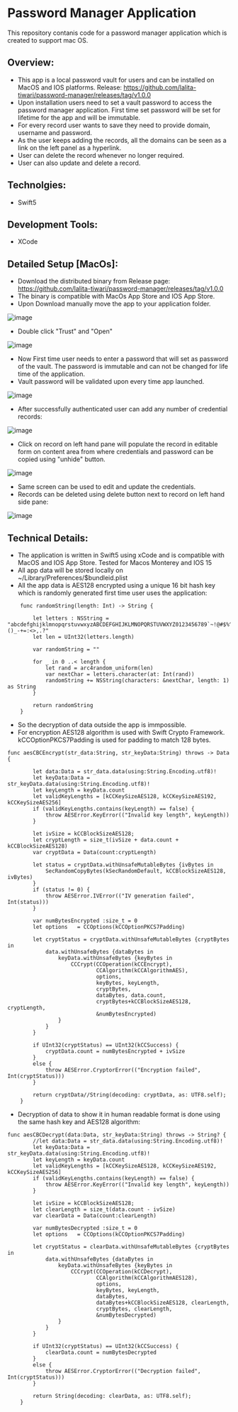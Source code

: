 # Password Manager Application


This repository contanis code for a password manager application which is created to support mac OS.

## Overview:

- This app is a local password vault for users and can be installed on MacOS and IOS platforms.    Release:   https://github.com/lalita-tiwari/password-manager/releases/tag/v1.0.0
- Upon installation users need to set a vault password to access the password manager application. First time set password will be set for lifetime for the app and will be immutable.
- For every record user wants to save they need to provide domain, username and password.
- As the user keeps adding the records, all the domains can be seen as a link on the left panel as a hyperlink.
- User can delete the record whenever no longer required.
- User can also update and delete a record.

## Technolgies:
 - Swift5

 ## Development Tools:
 - XCode

 ## Detailed Setup [MacOs]:

 - Download the distributed binary from Release page: https://github.com/lalita-tiwari/password-manager/releases/tag/v1.0.0
 - The binary is compatible with MacOs App Store and IOS App Store.
 - Upon Download manually move the app to your application folder.

![image](https://user-images.githubusercontent.com/83514861/204662187-4c7dbbab-ade0-433e-ab33-7c58408e2872.png)

- Double click "Trust" and "Open"

![image](https://user-images.githubusercontent.com/83514861/204662389-ceca0b82-4db5-4ede-b546-d51e13670fcb.png)

- Now First time user needs to enter a password that will set as password of the vault. The password is immutable and can not be changed for life time of the application.
- Vault password will be validated upon every time app launched.

![image](https://user-images.githubusercontent.com/83514861/204662770-e1bbec09-0aa2-4497-8e22-f372917a3831.png)

- After successfully authenticated user can add any number of credential records:

![image](https://user-images.githubusercontent.com/83514861/204663133-9d254530-c73e-4803-b4bb-3c93d8d9c6c1.png)

- Click on record on left hand pane will populate the record in editable form on content area from where credentials and password can be copied using "unhide" button.

![image](https://user-images.githubusercontent.com/83514861/204663953-deb66818-57b9-47fe-9095-19084392a91f.png)

- Same screen can be used to edit and update the credentials.
- Records can be deleted using delete button next to record on left hand side pane:

![image](https://user-images.githubusercontent.com/83514861/204664246-db1de109-84df-40f0-b916-74b45a0f857e.png)


## Technical Details:

- The application is written in Swift5 using xCode and is compatible with MacOS and IOS App Store. Tested for Macos Monterey and IOS 15
- All app data will be stored locally on ~/Library/Preferences/$bundleid.plist
- All the app data is AES128 encrypted using a unique 16 bit hash key which is randomly generated first time user uses the application:

```
    func randomString(length: Int) -> String {

        let letters : NSString = "abcdefghijklmnopqrstuvwxyzABCDEFGHIJKLMNOPQRSTUVWXYZ0123456789`~!@#$%^&*()_-+=:<>,.?"
        let len = UInt32(letters.length)

        var randomString = ""

        for _ in 0 ..< length {
            let rand = arc4random_uniform(len)
            var nextChar = letters.character(at: Int(rand))
            randomString += NSString(characters: &nextChar, length: 1) as String
        }

        return randomString
    }
```
- So the decryption of data outside the app is immpossible.
- For encryption AES128 algorithm is used with Swift Crypto Framework. kCCOptionPKCS7Padding is used for padding to match 128 bytes.

```
func aesCBCEncrypt(str_data:String, str_keyData:String) throws -> Data {
        
        let data:Data = str_data.data(using:String.Encoding.utf8)!
        let keyData:Data = str_keyData.data(using:String.Encoding.utf8)!
        let keyLength = keyData.count
        let validKeyLengths = [kCCKeySizeAES128, kCCKeySizeAES192, kCCKeySizeAES256]
        if (validKeyLengths.contains(keyLength) == false) {
            throw AESError.KeyError(("Invalid key length", keyLength))
        }

        let ivSize = kCCBlockSizeAES128;
        let cryptLength = size_t(ivSize + data.count + kCCBlockSizeAES128)
        var cryptData = Data(count:cryptLength)

        let status = cryptData.withUnsafeMutableBytes {ivBytes in
            SecRandomCopyBytes(kSecRandomDefault, kCCBlockSizeAES128, ivBytes)
        }
        if (status != 0) {
            throw AESError.IVError(("IV generation failed", Int(status)))
        }

        var numBytesEncrypted :size_t = 0
        let options   = CCOptions(kCCOptionPKCS7Padding)

        let cryptStatus = cryptData.withUnsafeMutableBytes {cryptBytes in
            data.withUnsafeBytes {dataBytes in
                keyData.withUnsafeBytes {keyBytes in
                    CCCrypt(CCOperation(kCCEncrypt),
                            CCAlgorithm(kCCAlgorithmAES),
                            options,
                            keyBytes, keyLength,
                            cryptBytes,
                            dataBytes, data.count,
                            cryptBytes+kCCBlockSizeAES128, cryptLength,
                            &numBytesEncrypted)
                }
            }
        }

        if UInt32(cryptStatus) == UInt32(kCCSuccess) {
            cryptData.count = numBytesEncrypted + ivSize
        }
        else {
            throw AESError.CryptorError(("Encryption failed", Int(cryptStatus)))
        }

        return cryptData//String(decoding: cryptData, as: UTF8.self);
    }
```
- Decryption of data to show it in human readable format is done using the same hash key and AES128 algorithm:

```
func aesCBCDecrypt(data:Data, str_keyData:String) throws -> String? {
        //let data:Data = str_data.data(using:String.Encoding.utf8)!
        let keyData:Data = str_keyData.data(using:String.Encoding.utf8)!
        let keyLength = keyData.count
        let validKeyLengths = [kCCKeySizeAES128, kCCKeySizeAES192, kCCKeySizeAES256]
        if (validKeyLengths.contains(keyLength) == false) {
            throw AESError.KeyError(("Invalid key length", keyLength))
        }

        let ivSize = kCCBlockSizeAES128;
        let clearLength = size_t(data.count - ivSize)
        var clearData = Data(count:clearLength)

        var numBytesDecrypted :size_t = 0
        let options   = CCOptions(kCCOptionPKCS7Padding)

        let cryptStatus = clearData.withUnsafeMutableBytes {cryptBytes in
            data.withUnsafeBytes {dataBytes in
                keyData.withUnsafeBytes {keyBytes in
                    CCCrypt(CCOperation(kCCDecrypt),
                            CCAlgorithm(kCCAlgorithmAES128),
                            options,
                            keyBytes, keyLength,
                            dataBytes,
                            dataBytes+kCCBlockSizeAES128, clearLength,
                            cryptBytes, clearLength,
                            &numBytesDecrypted)
                }
            }
        }

        if UInt32(cryptStatus) == UInt32(kCCSuccess) {
            clearData.count = numBytesDecrypted
        }
        else {
            throw AESError.CryptorError(("Decryption failed", Int(cryptStatus)))
        }

        return String(decoding: clearData, as: UTF8.self);
    }
```
